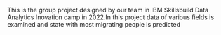 This is the group project designed by our team in IBM Skillsbuild Data Analytics Inovation camp in 2022.In this project data of various fields is examined and state with most migrating people is predicted
